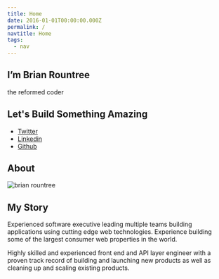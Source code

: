 ```yaml
---
title: Home
date: 2016-01-01T00:00:00.000Z
permalink: /
navtitle: Home
tags:
  - nav
---
```

<section>

<h1 class="site-name">I’m Brian Rountree</h1>

<p class="site-designation">the reformed coder</p>

<h2 class="site-slogan">Let's Build Something Amazing</h2>

<div class="social-link">

<ul class="social-profiles">

<li class="item"><a href="https://twitter.com/pixelarchitect" class="fa-twitter"><span>Twitter</span></a></li>

<li class="item"><a href="https://www.linkedin.com/in/brianrountree" class="fa-linkedin"><span>Linkedin</span></a></li>

<li class="item"><a href="https://github.com/brountreeRS" class="fa-github"><span>Github</span></a></li>

</ul>

</div>

</section>

<section id="about">

<h2>About</h2>

<div class="profile-pic">

![brian rountree](/static/img/btr-head-shot-sliced.png)

</div>

<h2 class="title">My Story</h2>

<p>Experienced software executive leading multiple teams building applications using cutting edge web technologies. Experience building some of the largest consumer web properties in the world.</p>

<p>Highly skilled and experienced front end and API layer engineer with a proven track record of building and launching new products as well as cleaning up and scaling existing products.</p>

</section>
